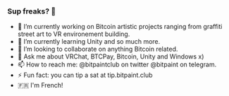 ### Sup freaks? 👋

- 🔭 I’m currently working on Bitcoin artistic projects ranging from graffiti street art to VR environement building.
- 🌱 I’m currently learning Unity and so much more.
- 👯 I’m looking to collaborate on anything Bitcoin related.
- 💬 Ask me about VRChat, BTCPay, Bitcoin, Unity and Windows x)
- 📫 How to reach me: @bitpaintclub on twitter @bitpaint on telegram.
- ⚡ Fun fact: you can tip a sat at tip.bitpaint.club
- 🇫🇷 I'm French! 
